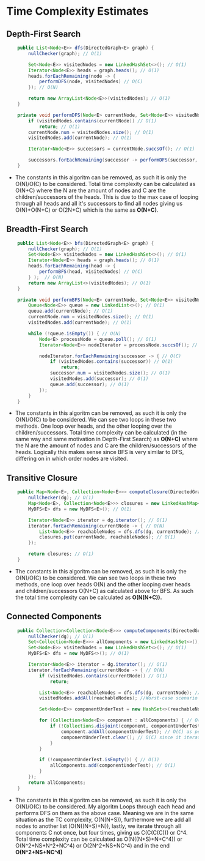 # Time Complexity Estimates
## Depth-First Search
```java
    public List<Node<E>> dfs(DirectedGraph<E> graph) {
        nullChecker(graph); // O(1)

        Set<Node<E>> visitedNodes = new LinkedHashSet<>(); // O(1)
        Iterator<Node<E>> heads = graph.heads(); // O(1)
        heads.forEachRemaining(node -> {
            performDFS(node, visitedNodes) // O(C)
        }); // O(N)

        return new ArrayList<Node<E>>(visitedNodes); // O(1)
    }

    private void performDFS(Node<E> currentNode, Set<Node<E>> visitedNodes) {
        if (visitedNodes.contains(currentNode)) // O(1)
            return; // O(1)
        currentNode.num = visitedNodes.size(); // O(1)
        visitedNodes.add(currentNode); // O(1)

        Iterator<Node<E>> successors = currentNode.succsOf(); // O(1)

        successors.forEachRemaining(successor -> performDFS(successor, visitedNodes)); // O(C)
    }
```
- The constants in this algoritm can be removed, as such it is only the O(N)/O(C) to be considered. Total time complexity can be calculated as O(N+C) where the N are the amount of nodes and C are the children/successors of the heads. This is due to the max case of looping through all heads and all it's successors to find all nodes giving us O(N)+O(N+C) or O(2N+C) which is the same as **O(N+C)**.

## Breadth-First Search
```java
    public List<Node<E>> bfs(DirectedGraph<E> graph) {
        nullChecker(graph); // O(1)
        Set<Node<E>> visitedNodes = new LinkedHashSet<>(); // O(1)
        Iterator<Node<E>> heads = graph.heads(); // O(1)
        heads.forEachRemaining(head -> {
            performBFS(head, visitedNodes) // O(C)
        } );  // O(N)
        return new ArrayList<>(visitedNodes); // O(1)
    }

    private void performBFS(Node<E> currentNode, Set<Node<E>> visitedNodes) {
        Queue<Node<E>> queue = new LinkedList<>(); // O(1)
        queue.add(currentNode); // O(1)
        currentNode.num = visitedNodes.size(); // O(1)
        visitedNodes.add(currentNode); // O(1)

        while (!queue.isEmpty()) { // O(N)
            Node<E> processNode = queue.poll(); // O(1)
            Iterator<Node<E>> nodeIterator = processNode.succsOf(); // O(1)

            nodeIterator.forEachRemaining(successor -> { // O(C)
                if (visitedNodes.contains(successor)) // O(1)
                    return;
                successor.num = visitedNodes.size(); // O(1)
                visitedNodes.add(successor); // O(1)
                queue.add(successor); // O(1)
            });
        }
    }
```
- The constants in this algoritm can be removed, as such it is only the O(N)/O(C) to be considered. We can see two loops in these two methods. One loop over heads, and the other looping over the children/successors. Total time complexity can be calculated (in the same way and same motivation in Depth-First Search) as **O(N+C)** where the N are the amount of nodes and C are the children/successors of the heads. Logically this makes sense since BFS is very similar to DFS, differing on in which order nodes are visited.
## Transitive Closure
```java
    public Map<Node<E>, Collection<Node<E>>> computeClosure(DirectedGraph<E> dg) {
        nullChecker(dg); // O(1)
        Map<Node<E>, Collection<Node<E>>> closures = new LinkedHashMap<>(); // O(1)
        MyDFS<E> dfs = new MyDFS<E>(); // O(1)

        Iterator<Node<E>> iterator = dg.iterator(); // O(1)
        iterator.forEachRemaining(currentNode -> { // O(N)
            List<Node<E>> reachableNodes = dfs.dfs(dg, currentNode); // O(N + C) (as calculated above)
            closures.put(currentNode, reachableNodes); // O(1)
        });

        return closures; // O(1)
    }
```
- The constants in this algoritm can be removed, as such it is only the O(N)/O(C) to be considered. We can see two loops in these two methods, one loop over heads O(N) and the other looping over heads and children/successors O(N+C) as calculated above for BFS. As such the total time complexity can be calculated as **O(N(N+C)).**
## Connected Components
```java
    public Collection<Collection<Node<E>>> computeComponents(DirectedGraph<E> dg) {
        nullChecker(dg); // O(1)
        Set<Collection<Node<E>>> allComponents = new LinkedHashSet<>(); // O(1)
        Set<Node<E>> visitedNodes = new LinkedHashSet<>(); // O(1)
        MyDFS<E> dfs = new MyDFS<>(); // O(1)

        Iterator<Node<E>> iterator = dg.iterator(); // O(1)
        iterator.forEachRemaining(currentNode -> { // O(N)
            if (visitedNodes.contains(currentNode)) // O(1)
                return;

            List<Node<E>> reachableNodes = dfs.dfs(dg, currentNode); //O(N+S) (as calculated above, renaming to S since we use C below)
            visitedNodes.addAll(reachableNodes); //Worst-case scenario it might be O(N) since it iterates over componentUnderTest to add

            Set<Node<E>> componentUnderTest = new HashSet<>(reachableNodes); // O(1)

            for (Collection<Node<E>> component : allComponents) { // O(C)
                if (!Collections.disjoint(component, componentUnderTest)) { // O(C)
                    component.addAll(componentUnderTest); // O(C) as per above reasoning.
                    componentUnderTest.clear(); // O(C) since it iterates through the list and sets each value to null/garbage collects each.
                }
            }

            if (!componentUnderTest.isEmpty()) { // O(1)
                allComponents.add(componentUnderTest); // O(1)
            }
        });
        return allComponents;
    }
```
- The constants in this algoritm can be removed, as such it is only the O(N)/O(C) to be considered. My algoritm Loops through each head and performs DFS on them as the above case. Meaning we are in the same situation as the TC complexity, O(N(N+S)), furthermore we are add all nodes to another list (O(N((N+S)+N)), lastly, we iterate through all components C not once, but four times, giving us C(C(C(C))) or C^4. Total time complexity can be calculated as O(N((N+S)+N+C^4)) or O(N^2+NS+N^2+NC^4) or  O(2N^2+NS+NC^4) and in the end **O(N^2+NS+NC^4)**
